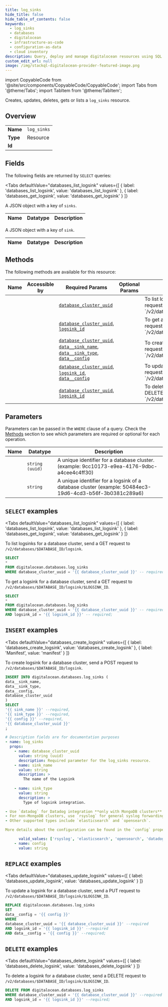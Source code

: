 ```yaml
--- 
title: log_sinks
hide_title: false
hide_table_of_contents: false
keywords:
  - log_sinks
  - databases
  - digitalocean
  - infrastructure-as-code
  - configuration-as-data
  - cloud inventory
description: Query, deploy and manage digitalocean resources using SQL
custom_edit_url: null
image: /img/stackql-digitalocean-provider-featured-image.png
---
```


import CopyableCode from '@site/src/components/CopyableCode/CopyableCode';
import Tabs from '@theme/Tabs';
import TabItem from '@theme/TabItem';

Creates, updates, deletes, gets or lists a <code>log_sinks</code> resource.

## Overview
<table><tbody>
<tr><td><b>Name</b></td><td><code>log_sinks</code></td></tr>
<tr><td><b>Type</b></td><td>Resource</td></tr>
<tr><td><b>Id</b></td><td><CopyableCode code="digitalocean.databases.log_sinks" /></td></tr>
</tbody></table>

## Fields

The following fields are returned by `SELECT` queries:

<Tabs
    defaultValue="databases_list_logsink"
    values={[
        { label: 'databases_list_logsink', value: 'databases_list_logsink' },
        { label: 'databases_get_logsink', value: 'databases_get_logsink' }
    ]}
>
<TabItem value="databases_list_logsink">

A JSON object with a key of `sinks`.

<table>
<thead>
    <tr>
    <th>Name</th>
    <th>Datatype</th>
    <th>Description</th>
    </tr>
</thead>
<tbody>
</tbody>
</table>
</TabItem>
<TabItem value="databases_get_logsink">

A JSON object with a key of `sink`.

<table>
<thead>
    <tr>
    <th>Name</th>
    <th>Datatype</th>
    <th>Description</th>
    </tr>
</thead>
<tbody>
</tbody>
</table>
</TabItem>
</Tabs>

## Methods

The following methods are available for this resource:

<table>
<thead>
    <tr>
    <th>Name</th>
    <th>Accessible by</th>
    <th>Required Params</th>
    <th>Optional Params</th>
    <th>Description</th>
    </tr>
</thead>
<tbody>
<tr>
    <td><a href="#databases_list_logsink"><CopyableCode code="databases_list_logsink" /></a></td>
    <td><CopyableCode code="select" /></td>
    <td><a href="#parameter-database_cluster_uuid"><code>database_cluster_uuid</code></a></td>
    <td></td>
    <td>To list logsinks for a database cluster, send a GET request to<br />`/v2/databases/$DATABASE_ID/logsink`.<br /></td>
</tr>
<tr>
    <td><a href="#databases_get_logsink"><CopyableCode code="databases_get_logsink" /></a></td>
    <td><CopyableCode code="select" /></td>
    <td><a href="#parameter-database_cluster_uuid"><code>database_cluster_uuid</code></a>, <a href="#parameter-logsink_id"><code>logsink_id</code></a></td>
    <td></td>
    <td>To get a logsink for a database cluster, send a GET request to<br />`/v2/databases/$DATABASE_ID/logsink/$LOGSINK_ID`.<br /></td>
</tr>
<tr>
    <td><a href="#databases_create_logsink"><CopyableCode code="databases_create_logsink" /></a></td>
    <td><CopyableCode code="insert" /></td>
    <td><a href="#parameter-database_cluster_uuid"><code>database_cluster_uuid</code></a>, <a href="#parameter-data__sink_name"><code>data__sink_name</code></a>, <a href="#parameter-data__sink_type"><code>data__sink_type</code></a>, <a href="#parameter-data__config"><code>data__config</code></a></td>
    <td></td>
    <td>To create logsink for a database cluster, send a POST request to<br />`/v2/databases/$DATABASE_ID/logsink`.<br /></td>
</tr>
<tr>
    <td><a href="#databases_update_logsink"><CopyableCode code="databases_update_logsink" /></a></td>
    <td><CopyableCode code="replace" /></td>
    <td><a href="#parameter-database_cluster_uuid"><code>database_cluster_uuid</code></a>, <a href="#parameter-logsink_id"><code>logsink_id</code></a>, <a href="#parameter-data__config"><code>data__config</code></a></td>
    <td></td>
    <td>To update a logsink for a database cluster, send a PUT request to<br />`/v2/databases/$DATABASE_ID/logsink/$LOGSINK_ID`.<br /></td>
</tr>
<tr>
    <td><a href="#databases_delete_logsink"><CopyableCode code="databases_delete_logsink" /></a></td>
    <td><CopyableCode code="delete" /></td>
    <td><a href="#parameter-database_cluster_uuid"><code>database_cluster_uuid</code></a>, <a href="#parameter-logsink_id"><code>logsink_id</code></a></td>
    <td></td>
    <td>To delete a logsink for a database cluster, send a DELETE request to<br />`/v2/databases/$DATABASE_ID/logsink/$LOGSINK_ID`.<br /></td>
</tr>
</tbody>
</table>

## Parameters

Parameters can be passed in the `WHERE` clause of a query. Check the [Methods](#methods) section to see which parameters are required or optional for each operation.

<table>
<thead>
    <tr>
    <th>Name</th>
    <th>Datatype</th>
    <th>Description</th>
    </tr>
</thead>
<tbody>
<tr id="parameter-database_cluster_uuid">
    <td><CopyableCode code="database_cluster_uuid" /></td>
    <td><code>string (uuid)</code></td>
    <td>A unique identifier for a database cluster. (example: 9cc10173-e9ea-4176-9dbc-a4cee4c4ff30)</td>
</tr>
<tr id="parameter-logsink_id">
    <td><CopyableCode code="logsink_id" /></td>
    <td><code>string</code></td>
    <td>A unique identifier for a logsink of a database cluster (example: 50484ec3-19d6-4cd3-b56f-3b0381c289a6)</td>
</tr>
</tbody>
</table>

## `SELECT` examples

<Tabs
    defaultValue="databases_list_logsink"
    values={[
        { label: 'databases_list_logsink', value: 'databases_list_logsink' },
        { label: 'databases_get_logsink', value: 'databases_get_logsink' }
    ]}
>
<TabItem value="databases_list_logsink">

To list logsinks for a database cluster, send a GET request to<br />`/v2/databases/$DATABASE_ID/logsink`.<br />

```sql
SELECT
*
FROM digitalocean.databases.log_sinks
WHERE database_cluster_uuid = '{{ database_cluster_uuid }}' -- required;
```
</TabItem>
<TabItem value="databases_get_logsink">

To get a logsink for a database cluster, send a GET request to<br />`/v2/databases/$DATABASE_ID/logsink/$LOGSINK_ID`.<br />

```sql
SELECT
*
FROM digitalocean.databases.log_sinks
WHERE database_cluster_uuid = '{{ database_cluster_uuid }}' -- required
AND logsink_id = '{{ logsink_id }}' -- required;
```
</TabItem>
</Tabs>


## `INSERT` examples

<Tabs
    defaultValue="databases_create_logsink"
    values={[
        { label: 'databases_create_logsink', value: 'databases_create_logsink' },
        { label: 'Manifest', value: 'manifest' }
    ]}
>
<TabItem value="databases_create_logsink">

To create logsink for a database cluster, send a POST request to<br />`/v2/databases/$DATABASE_ID/logsink`.<br />

```sql
INSERT INTO digitalocean.databases.log_sinks (
data__sink_name,
data__sink_type,
data__config,
database_cluster_uuid
)
SELECT 
'{{ sink_name }}' --required,
'{{ sink_type }}' --required,
'{{ config }}' --required,
'{{ database_cluster_uuid }}'
;
```
</TabItem>
<TabItem value="manifest">

```yaml
# Description fields are for documentation purposes
- name: log_sinks
  props:
    - name: database_cluster_uuid
      value: string (uuid)
      description: Required parameter for the log_sinks resource.
    - name: sink_name
      value: string
      description: >
        The name of the Logsink
        
    - name: sink_type
      value: string
      description: >
        Type of logsink integration.

- Use `datadog` for Datadog integration **only with MongoDB clusters**.
- For non-MongoDB clusters, use `rsyslog` for general syslog forwarding.
- Other supported types include `elasticsearch` and `opensearch`.

More details about the configuration can be found in the `config` property.

      valid_values: ['rsyslog', 'elasticsearch', 'opensearch', 'datadog']
    - name: config
      value: string
```
</TabItem>
</Tabs>


## `REPLACE` examples

<Tabs
    defaultValue="databases_update_logsink"
    values={[
        { label: 'databases_update_logsink', value: 'databases_update_logsink' }
    ]}
>
<TabItem value="databases_update_logsink">

To update a logsink for a database cluster, send a PUT request to<br />`/v2/databases/$DATABASE_ID/logsink/$LOGSINK_ID`.<br />

```sql
REPLACE digitalocean.databases.log_sinks
SET 
data__config = '{{ config }}'
WHERE 
database_cluster_uuid = '{{ database_cluster_uuid }}' --required
AND logsink_id = '{{ logsink_id }}' --required
AND data__config = '{{ config }}' --required;
```
</TabItem>
</Tabs>


## `DELETE` examples

<Tabs
    defaultValue="databases_delete_logsink"
    values={[
        { label: 'databases_delete_logsink', value: 'databases_delete_logsink' }
    ]}
>
<TabItem value="databases_delete_logsink">

To delete a logsink for a database cluster, send a DELETE request to<br />`/v2/databases/$DATABASE_ID/logsink/$LOGSINK_ID`.<br />

```sql
DELETE FROM digitalocean.databases.log_sinks
WHERE database_cluster_uuid = '{{ database_cluster_uuid }}' --required
AND logsink_id = '{{ logsink_id }}' --required;
```
</TabItem>
</Tabs>
